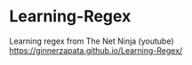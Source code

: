 # Learning-Regex
Learning regex from The Net Ninja (youtube)
https://ginnerzapata.github.io/Learning-Regex/
